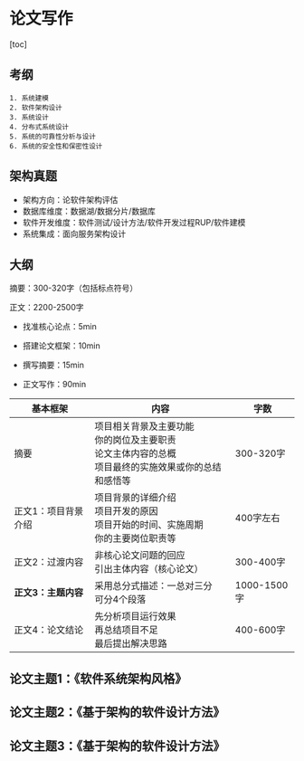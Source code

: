 # 论文写作

[toc]

## 考纲

```
1. 系统建模
2. 软件架构设计
3. 系统设计
4. 分布式系统设计
5. 系统的可靠性分析与设计
6. 系统的安全性和保密性设计
```



## 架构真题

- 架构方向：论软件架构评估
- 数据库维度：数据湖/数据分片/数据库
- 软件开发维度：软件测试/设计方法/软件开发过程RUP/软件建模
- 系统集成：面向服务架构设计



## 大纲

摘要：300-320字（包括标点符号）

正文：2200-2500字

- 找准核心论点：5min

- 搭建论文框架：10min

- 撰写摘要：15min

- 正文写作：90min

| 基本框架            | 内容                                                         | 字数        |
| ------------------- | ------------------------------------------------------------ | ----------- |
| 摘要                | 项目相关背景及主要功能<br/>你的岗位及主要职责<br/>论文主体内容的总概<br/>项目最终的实施效果或你的总结和感悟等 | 300-320字   |
| 正文1：项目背景介绍 | 项目背景的详细介绍<br/>项目开发的原因<br/>项目开始的时间、实施周期<br/>你的主要岗位职责等 | 400字左右   |
| 正文2：过渡内容     | 非核心论文问题的回应<br/>引出主体内容（核心论文）            | 300-400字   |
| **正文3：主题内容** | 采用总分式描述：一总对三分<br/>可分4个段落                   | 1000-1500字 |
| 正文4：论文结论     | 先分析项目运行效果<br/>再总结项目不足<br/>最后提出解决思路   | 400-600字   |



## 论文主题1：《软件系统架构风格》





## 论文主题2：《基于架构的软件设计方法》





## 论文主题3：《基于架构的软件设计方法》

